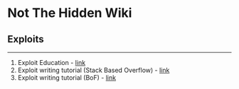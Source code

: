 # Not The Hidden Wiki

## Exploits
-----

1. Exploit Education - [link](https://exploit.education/)
2. Exploit writing tutorial (Stack Based Overflow) - [link](https://www.corelan.be/index.php/2009/07/19/exploit-writing-tutorial-part-1-stack-based-overflows/)
3. Exploit writing tutorial (BoF) - [link](https://www.corelan.be/index.php/2009/07/23/writing-buffer-overflow-exploits-a-quick-and-basic-tutorial-part-2/)
